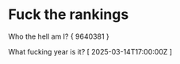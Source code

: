 # Fuck the rankings

Who the hell am I?
{ 9640381 }

What fucking year is it?
[ 2025-03-14T17:00:00Z ]
